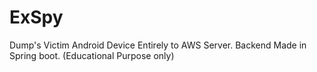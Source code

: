 # ExSpy
Dump's Victim Android Device Entirely to AWS Server. Backend Made in Spring boot. (Educational Purpose only)
